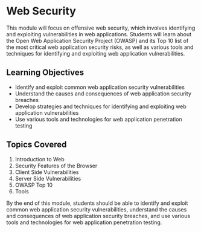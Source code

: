 # Web Security

This module will focus on offensive web security, which involves identifying and exploiting vulnerabilities in web applications. Students will learn about the Open Web Application Security Project (OWASP) and its Top 10 list of the most critical web application security risks, as well as various tools and techniques for identifying and exploiting web application vulnerabilities.

## Learning Objectives

- Identify and exploit common web application security vulnerabilities
- Understand the causes and consequences of web application security breaches
- Develop strategies and techniques for identifying and exploiting web application vulnerabilities
- Use various tools and technologies for web application penetration testing

## Topics Covered

1. Introduction to Web
1. Security Features of the Browser
1. Client Side Vulnerabilities
1. Server Side Vulnerabilities
1. OWASP Top 10
1. Tools

By the end of this module, students should be able to identify and exploit common web application security vulnerabilities, understand the causes and consequences of web application security breaches, and use various tools and technologies for web application penetration testing.

